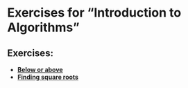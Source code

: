 # Exercises for “Introduction to Algorithms”

## Exercises:

* [**Below or above**](Below-or-above/README.md)
* [**Finding square roots**](Square-roots/README.md)

